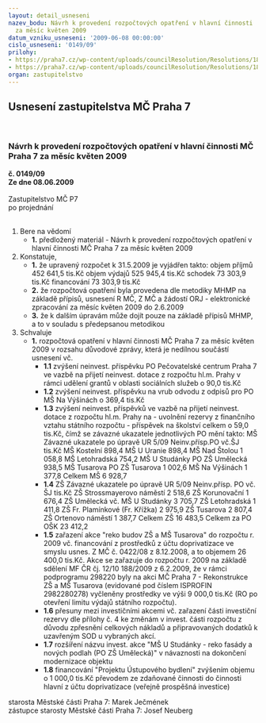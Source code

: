 ```yaml
---
layout: detail_usneseni
nazev_bodu: Návrh k provedení rozpočtových opatření v hlavní činnosti  MČ Praha 7
  za měsíc květen 2009
datum_vzniku_usneseni: '2009-06-08 00:00:00'
cislo_usneseni: '0149/09'
prilohy:
- https://praha7.cz/wp-content/uploads/councilResolution/Resolutions/18013/3-09-usnseseni0544_09r.doc
- https://praha7.cz/wp-content/uploads/councilResolution/Resolutions/18013/3-09-roinvnivkv%c4%9bten09.xls
organ: zastupitelstvo
---
```

<div id="ucUsn_pList" class="usn">
	<span><h2>Usnesení zastupitelstva MČ Praha 7 </h2>
<br></span><div class="standBody">
<span><h3>Návrh k provedení rozpočtových opatření v hlavní činnosti  MČ Praha 7 za měsíc květen 2009</h3></span><div class="center">
		<strong>č. 0149/09</strong><br>
	</div>
<div class="center">
		<strong>Ze dne 08.06.2009</strong><br><br>
	</div>Zastupitelstvo MČ P7<br> po projednání<br><br><ol>
<li>Bere na vědomí<ul><li>
<strong>1.</strong> předložený materiál - Návrh k provedení rozpočtových opatření v hlavní činnosti  MČ Praha 7 za měsíc květen 2009</li></ul>
</li>
<li>Konstatuje,<ul>
<li>
<strong>1.</strong> že upravený rozpočet k 31.5.2009  je vyjádřen takto:                                                      objem příjmů       	452 641,5 tis.Kč                                                                  objem výdajů       	525 945,4 tis.Kč                                                                schodek               	              73 303,9 tis.Kč                                                       financování                       73 303,9 tis.Kč</li>
<li>
<strong>2.</strong> že rozpočtová opatření byla provedena dle metodiky MHMP na základě přípisů, usnesení R MČ, Z MČ a žádostí ORJ - elektronické zpracování za měsíc květen 2009 do 2.6.2009</li>
<li>
<strong>3.</strong> že k dalším úpravám může dojít pouze na základě přípisů MHMP, a to v souladu s předepsanou metodikou         </li>
</ul>
</li>
<li>Schvaluje<ul><li>
<strong>1.</strong> rozpočtová opatření v hlavní činnosti MČ Praha 7 za měsíc květen 2009 v rozsahu důvodové zprávy, která je nedílnou součástí usnesení vč. <ul>
<li>
<strong>1.1</strong> zvýšení  neinvest. příspěvku PO Pečovatelské centrum Praha 7 ve vazbě na přijetí neinvest. dotace z rozpočtu hl.m. Prahy v rámci udělení grantů v oblasti sociálních služeb  o 90,0 tis.Kč </li>
<li>
<strong>1.2</strong> zvýšení neinvest. příspěvku na vrub odvodu z odpisů  pro PO MŠ Na Výšinách o 369,4 tis.Kč</li>
<li>
<strong>1.3</strong> zvýšení neinvest. příspěvků ve vazbě na přijetí neinvest. dotace z rozpočtu hl.m. Prahy na - uvolnění rezervy z finančního vztahu státního rozpočtu - příspěvek na školství celkem o 59,0 tis.Kč, čímž se závazné ukazatele jednotlivých PO mění takto:                                                                           MŠ                                              Závazné ukazatele po úpravě UR 5/09 Neinv.přísp.PO vč.ŠJ                                                                             tis.Kč                    MŠ Kostelní                                                                                             898,4 MŠ U Uranie                                                                                            898,4 MŠ Nad Štolou                                                                                     1 058,8 MŠ Letohradská                                                                                       754,2 MŠ U Studánky      PO ZŠ Umělecká                                                      938,5  MŠ Tusarova          PO ZŠ Tusarova                                                    1 002,6 MŠ Na Výšinách                                                                                   1 377,8 Celkem                                MŠ                                                            6 928,7  </li>
<li>
<strong>1.4</strong> ZŠ                                               Závazné ukazatele po úpravě UR 5/09 Neinv.přísp. PO vč. ŠJ                                                                            tis.Kč  ZŠ Strossmayerovo náměstí                                                                 2 518,6 ZŠ Korunovační                                                                                   1 676,4 ZŠ Umělecká          vč. MŠ U Studánky                                              3 705,7 ZŠ Letohradská                                                                                    1 411,8 ZŠ Fr. Plamínkové (Fr. Křížka)                                                           2 975,9 ZŠ Tusarova                                                                                         2 807,4 ZŠ Ortenovo náměstí                                                                           1 387,7  Celkem                                   ZŠ                                                       16 483,5  Celkem za PO OŠK                                                                           23 412,2 </li>
<li>
<strong>1.5</strong> zařazení akce "reko budov ZŠ a MŠ Tusarova" do rozpočtu r. 2009 vč.  financování z prostředků z účtu doprivatizace  ve smyslu usnes. Z MČ č. 0422/08 z 8.12.2008, a to objemem 26 400,0 tis.Kč. Akce se zařazuje do rozpočtu r. 2009 na základě sdělení MF ČR čj. 12/10 188/2009 z 6.2.2009, že v rámci podprogramu 298220 byly na akci MČ Praha 7 - Rekonstrukce ZŠ a MŠ Tusarova (evidované pod číslem ISPROFIN 2982280278) vyčleněny prostředky ve výši 9 000,0 tis.Kč (RO po otevření limitu výdajů státního rozpočtu).</li>
<li>
<strong>1.6</strong> přesuny mezi investičními akcemi vč. zařazení části investiční rezervy dle přílohy č. 4 ke změnám v invest. části rozpočtu z důvodu zpřesnění celkových nákladů a připravovaných dodatků k uzavřeným SOD u vybraných akcí.</li>
<li>
<strong>1.7</strong> rozšíření názvu invest. akce "MŠ U Studánky - reko fasády a nových podlah (PO ZŠ Umělecká)" v návaznosti na dokončení modernizace objektu</li>
<li>
<strong>1.8</strong> financování "Projektu Ústupového bydlení" zvýšením objemu o 1 000,0 tis.Kč převodem ze zdaňované činnosti do činnosti hlavní z účtu doprivatizace (veřejně prospěšná investice)</li>
</ul>
</li></ul>
</li>
</ol>starosta Městské části Praha 7: Marek Ječmének<br>zástupce starosty Městské části Praha 7: Josef Neuberg
</div>
</div>
